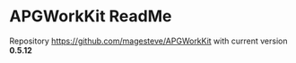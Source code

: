# APGWorkKit ReadMe

Repository https://github.com/magesteve/APGWorkKit with current version **0.5.12**
